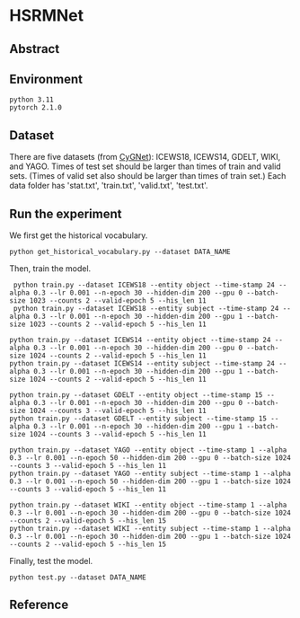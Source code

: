 # HSRMNet


## Abstract




## Environment
    python 3.11
    pytorch 2.1.0

## Dataset
There are five datasets (from [CyGNet](https://github.com/CunchaoZ/CyGNet.)): ICEWS18, ICEWS14, GDELT, WIKI, and YAGO. Times of test set should be larger than times of train and valid sets. (Times of valid set also should be larger than times of train set.) Each data folder has 'stat.txt', 'train.txt', 'valid.txt', 'test.txt'.

## Run the experiment
We first get the historical vocabulary.

    python get_historical_vocabulary.py --dataset DATA_NAME
Then, train the model.

     python train.py --dataset ICEWS18 --entity object --time-stamp 24 --alpha 0.3 --lr 0.001 --n-epoch 30 --hidden-dim 200 --gpu 0 --batch-size 1023 --counts 2 --valid-epoch 5 --his_len 11 
     python train.py --dataset ICEWS18 --entity subject --time-stamp 24 --alpha 0.3 --lr 0.001 --n-epoch 30 --hidden-dim 200 --gpu 1 --batch-size 1023 --counts 2 --valid-epoch 5 --his_len 11 
    
    python train.py --dataset ICEWS14 --entity object --time-stamp 24 --alpha 0.3 --lr 0.001 --n-epoch 30 --hidden-dim 200 --gpu 0 --batch-size 1024 --counts 2 --valid-epoch 5 --his_len 11 
    python train.py --dataset ICEWS14 --entity subject --time-stamp 24 --alpha 0.3 --lr 0.001 --n-epoch 30 --hidden-dim 200 --gpu 1 --batch-size 1024 --counts 2 --valid-epoch 5 --his_len 11 
    
    python train.py --dataset GDELT --entity object --time-stamp 15 --alpha 0.3 --lr 0.001 --n-epoch 30 --hidden-dim 200 --gpu 0 --batch-size 1024 --counts 3 --valid-epoch 5 --his_len 11 
    python train.py --dataset GDELT --entity subject --time-stamp 15 --alpha 0.3 --lr 0.001 --n-epoch 30 --hidden-dim 200 --gpu 1 --batch-size 1024 --counts 3 --valid-epoch 5 --his_len 11 
    
    python train.py --dataset YAGO --entity object --time-stamp 1 --alpha 0.3 --lr 0.001 --n-epoch 50 --hidden-dim 200 --gpu 0 --batch-size 1024 --counts 3 --valid-epoch 5 --his_len 11 
    python train.py --dataset YAGO --entity subject --time-stamp 1 --alpha 0.3 --lr 0.001 --n-epoch 50 --hidden-dim 200 --gpu 1 --batch-size 1024 --counts 3 --valid-epoch 5 --his_len 11
    
    python train.py --dataset WIKI --entity object --time-stamp 1 --alpha 0.3 --lr 0.001 --n-epoch 30 --hidden-dim 200 --gpu 0 --batch-size 1024 --counts 2 --valid-epoch 5 --his_len 15
    python train.py --dataset WIKI --entity subject --time-stamp 1 --alpha 0.3 --lr 0.001 --n-epoch 30 --hidden-dim 200 --gpu 1 --batch-size 1024 --counts 2 --valid-epoch 5 --his_len 15

Finally, test the model.

    python test.py --dataset DATA_NAME

## Reference


​    
